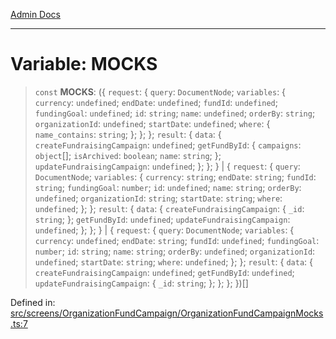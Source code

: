 [Admin Docs](/)

***

# Variable: MOCKS

> `const` **MOCKS**: (\{ `request`: \{ `query`: `DocumentNode`; `variables`: \{ `currency`: `undefined`; `endDate`: `undefined`; `fundId`: `undefined`; `fundingGoal`: `undefined`; `id`: `string`; `name`: `undefined`; `orderBy`: `string`; `organizationId`: `undefined`; `startDate`: `undefined`; `where`: \{ `name_contains`: `string`; \}; \}; \}; `result`: \{ `data`: \{ `createFundraisingCampaign`: `undefined`; `getFundById`: \{ `campaigns`: `object`[]; `isArchived`: `boolean`; `name`: `string`; \}; `updateFundraisingCampaign`: `undefined`; \}; \}; \} \| \{ `request`: \{ `query`: `DocumentNode`; `variables`: \{ `currency`: `string`; `endDate`: `string`; `fundId`: `string`; `fundingGoal`: `number`; `id`: `undefined`; `name`: `string`; `orderBy`: `undefined`; `organizationId`: `string`; `startDate`: `string`; `where`: `undefined`; \}; \}; `result`: \{ `data`: \{ `createFundraisingCampaign`: \{ `_id`: `string`; \}; `getFundById`: `undefined`; `updateFundraisingCampaign`: `undefined`; \}; \}; \} \| \{ `request`: \{ `query`: `DocumentNode`; `variables`: \{ `currency`: `undefined`; `endDate`: `string`; `fundId`: `undefined`; `fundingGoal`: `number`; `id`: `string`; `name`: `string`; `orderBy`: `undefined`; `organizationId`: `undefined`; `startDate`: `string`; `where`: `undefined`; \}; \}; `result`: \{ `data`: \{ `createFundraisingCampaign`: `undefined`; `getFundById`: `undefined`; `updateFundraisingCampaign`: \{ `_id`: `string`; \}; \}; \}; \})[]

Defined in: [src/screens/OrganizationFundCampaign/OrganizationFundCampaignMocks.ts:7](https://github.com/abhassen44/talawa-admin/blob/285f7384c3d26b5028a286d84f89b85120d130a2/src/screens/OrganizationFundCampaign/OrganizationFundCampaignMocks.ts#L7)
